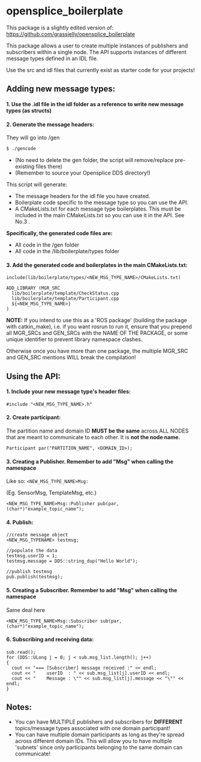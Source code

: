 # opensplice_boilerplate

This package is a slightly edited version of: https://github.com/grassjelly/opensplice_boilerplate

This package allows a user to create multiple instances of publishers and subscribers within a single node. The API supports instances of different message types defined in an IDL file.

Use the src and idl files that currently exist as starter code for your projects!



## Adding new message types:

#### 1.  Use the .idl file in the idl folder as a reference to write new message types (as structs)

#### 2.  Generate the message headers:

They will go into /gen

```bash
$ ./gencode
```

- (No need to delete the gen folder, the script will remove/replace pre-existing files there)
- (Remember to source your Opensplice DDS directory!)

This script will generate:
- The message headers for the idl file you have created. 
- Boilerplate code specific to the message type so you can use the API.
- A CMakeLists.txt for each message type boilerplates. This must be included in the main CMakeLists.txt so you can use it in the API. See No.3 .

**Specifically, the generated code files are:**

- All code in the /gen folder
- All code in the /lib/boilerplate/types folder

#### 3.  Add the generated code and boilerplates in the main CMakeLists.txt:

    include(lib/boilerplate/types/<NEW_MSG_TYPE_NAME>/CMakeLists.txt)
    
    ADD_LIBRARY (MGR_SRC
      lib/boilerplate/template/CheckStatus.cpp
      lib/boilerplate/template/Participant.cpp
      ${<NEW_MSG_TYPE_NAME>}
    )

**NOTE:** If you intend to use this as a 'ROS package' (building the package with catkin_make), i.e. if you want rosrun to run it, ensure that you prepend all MGR_SRCs and GEN_SRCs with the NAME OF THE PACKAGE, or some unique identifier to prevent library namespace clashes.

Otherwise once you have more than one package, the multiple MGR_SRC and GEN_SRC mentions WILL break the compilation!



## Using the API:

#### 1. Include your new message type's header files:

    #include "<NEW_MSG_TYPE_NAME>.h"

#### 2. Create participant:

The partition name and domain ID **MUST be the same** across ALL NODES that are meant to communicate to each other. It is **not the node name.**

    Participant par("PARTITION_NAME", <DOMAIN_ID>);

#### 3. Creating a Publisher. Remember to add "Msg" when calling the namespace

Like so: `<NEW_MSG_TYPE_NAME>Msg:`

(Eg. SensorMsg, TemplateMsg, etc.)

    <NEW_MSG_TYPE_NAME>Msg::Publisher pub(par, (char*)"example_topic_name");

#### 4. Publish:

    //create message object
    <NEW_MSG_TYPENAME> testmsg;
    
    //populate the data
    testmsg.userID = 1;
    testmsg.message = DDS::string_dup("Hello World");
    
    //publish testmsg
    pub.publish(testmsg);

#### 5. Creating a Subscriber. Remember to add "Msg" when calling the namespace

Same deal here

    <NEW_MSG_TYPE_NAME>Msg::Subscriber sub(par, (char*)"example_topic_name");

#### 6. Subscribing and receiving data:

    sub.read();        
    for (DDS::ULong j = 0; j < sub.msg_list.length(); j++)
    {
      cout << "=== [Subscriber] message received :" << endl;
      cout << "    userID  : " << sub.msg_list[j].userID << endl;
      cout << "    Message : \"" << sub.msg_list[j].message << "\"" << endl;
    }    


## Notes:

- You can have MULTIPLE publishers and subscribers for **DIFFERENT** topics/message types associated with one domain participant!
- You can have multiple domain participants as long as they're spread across different domain IDs. This will allow you to have multiple 'subnets' since only participants belonging to the same domain can communicate!